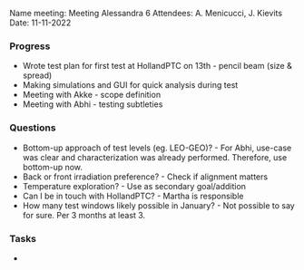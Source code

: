 Name meeting: Meeting Alessandra 6
Attendees: A. Menicucci, J. Kievits
Date: 11-11-2022 

### Progress
- Wrote test plan for first test at HollandPTC on 13th - pencil beam (size & spread)
- Making simulations and GUI for quick analysis during test
- Meeting with Akke - scope definition
- Meeting with Abhi - testing subtleties 

### Questions
- Bottom-up approach of test levels (eg. LEO-GEO)? - For Abhi, use-case was clear and characterization was already performed. Therefore, use bottom-up now.
- Back or front irradiation preference? - Check if alignment matters 
- Temperature exploration? - Use as secondary goal/addition
- Can I be in touch with HollandPTC? - Martha is responsible 
- How many test windows likely possible in January? - Not possible to say for sure. Per 3 months at least 3. 

### Tasks 
- 
